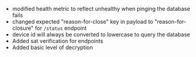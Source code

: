  - modified health metric to reflect unhealthy when pinging the database fails
 - changed expected "reason-for-close" key in payload to "reason-for-closure" for `/status` endpoint
 - device id will always be converted to lowercase to query the database
 - Added sat verification for endpoints
 - Added basic level of decryption